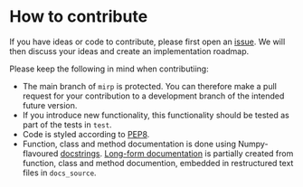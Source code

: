 # How to contribute

If you have ideas or code to contribute, please first open an [issue](https://github.com/oncoray/mirp/issues). We will then discuss your ideas and create an implementation roadmap.

Please keep the following in mind when contributiing:

- The main branch of `mirp` is protected. You can therefore make a pull request for your contribution to a development branch of the intended future version.
- If you introduce new functionality, this functionality should be tested as part of the tests in `test`.
- Code is styled according to [PEP8](https://peps.python.org/pep-0008/).
- Function, class and method documentation is done using Numpy-flavoured [docstrings](https://numpydoc.readthedocs.io/en/latest/format.html).
  [Long-form documentation](https://oncoray.github.io/mirp/) is partially created from function, class and method documention, embedded in restructured text files in `docs_source`.
